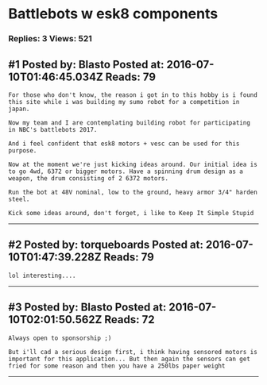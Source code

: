 # Battlebots w esk8 components

### Replies: 3 Views: 521

## \#1 Posted by: Blasto Posted at: 2016-07-10T01:46:45.034Z Reads: 79

```
For those who don't know, the reason i got in to this hobby is i found this site while i was building my sumo robot for a competition in japan.

Now my team and I are contemplating building robot for participating in NBC's battlebots 2017.

And i feel confident that esk8 motors + vesc can be used for this purpose.

Now at the moment we're just kicking ideas around. Our initial idea is to go 4wd, 6372 or bigger motors. Have a spinning drum design as a weapon, the drum consisting of 2 6372 motors.

Run the bot at 48V nominal, low to the ground, heavy armor 3/4" harden steel.

Kick some ideas around, don't forget, i like to Keep It Simple Stupid
```

---
## \#2 Posted by: torqueboards Posted at: 2016-07-10T01:47:39.228Z Reads: 79

```
lol interesting....
```

---
## \#3 Posted by: Blasto Posted at: 2016-07-10T02:01:50.562Z Reads: 72

```
Always open to sponsorship ;)

But i'll cad a serious design first, i think having sensored motors is important for this application... But then again the sensors can get fried for some reason and then you have a 250lbs paper weight
```

---
